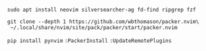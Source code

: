 `sudo apt install neovim silversearcher-ag fd-find ripgrep fzf`
```
git clone --depth 1 https://github.com/wbthomason/packer.nvim\
 ~/.local/share/nvim/site/pack/packer/start/packer.nvim
```
`pip install pynvim`
`:PackerInstall`
`:UpdateRemotePlugins`
